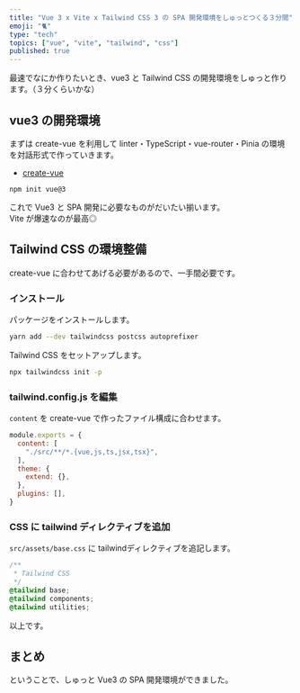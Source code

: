 ```yaml
---
title: "Vue 3 x Vite x Tailwind CSS 3 の SPA 開発環境をしゅっとつくる３分間"
emoji: "🐈"
type: "tech"
topics: ["vue", "vite", "tailwind", "css"]
published: true
---
```


最速でなにか作りたいとき、vue3 と Tailwind CSS の開発環境をしゅっと作ります。（３分くらいかな）

## vue3 の開発環境

まずは create-vue を利用して linter・TypeScript・vue-router・Pinia の環境を対話形式で作っていきます。

- [create-vue](https://github.com/vuejs/create-vue)

```bath
npm init vue@3
```

これで Vue3 と SPA 開発に必要なものがだいたい揃います。  
Vite が爆速なのが最高◎

## Tailwind CSS の環境整備

create-vue に合わせてあげる必要があるので、一手間必要です。

### インストール

パッケージをインストールします。

```bash
yarn add --dev tailwindcss postcss autoprefixer
```

Tailwind CSS をセットアップします。

```bash
npx tailwindcss init -p
```

### tailwind.config.js を編集

`content` を create-vue で作ったファイル構成に合わせます。

```js:tailwind.config.js
module.exports = {
  content: [
    "./src/**/*.{vue,js,ts,jsx,tsx}",
  ],
  theme: {
    extend: {},
  },
  plugins: [],
}
```

### CSS に tailwind ディレクティブを追加

`src/assets/base.css` に tailwindディレクティブを追記します。

```css:src/assets/base.css
/**
 * Tailwind CSS
 */
@tailwind base;
@tailwind components;
@tailwind utilities;
```

以上です。

## まとめ

ということで、しゅっと Vue3 の SPA 開発環境ができました。
